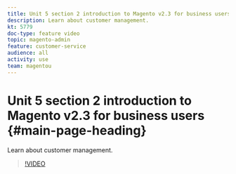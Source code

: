 ```yaml
---
title: Unit 5 section 2 introduction to Magento v2.3 for business users
description: Learn about customer management.
kt: 5779
doc-type: feature video
topic: magento-admin
feature: customer-service
audience: all
activity: use
team: magentou
---
```


# Unit 5 section 2 introduction to Magento v2.3 for business users {#main-page-heading}

Learn about customer management.

>[!VIDEO](https://video.tv.adobe.com/v/36189?quality=12&learn=on)


